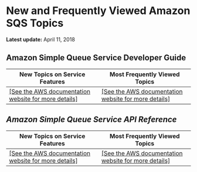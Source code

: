 # New and Frequently Viewed Amazon SQS Topics<a name="sqs-newly-added-most-frequently-viewed-topics"></a>

**Latest update:** April 11, 2018

## **Amazon Simple Queue Service Developer Guide**<a name="developer-guide"></a>


| New Topics on Service Features | Most Frequently Viewed Topics | 
| --- | --- | 
|  [\[See the AWS documentation website for more details\]](http://docs.aws.amazon.com/AWSSimpleQueueService/latest/SQSDeveloperGuide/sqs-newly-added-most-frequently-viewed-topics.html)  |  [\[See the AWS documentation website for more details\]](http://docs.aws.amazon.com/AWSSimpleQueueService/latest/SQSDeveloperGuide/sqs-newly-added-most-frequently-viewed-topics.html)  | 

## *Amazon Simple Queue Service API Reference*<a name="api-reference"></a>


| New Topics on Service Features | Most Frequently Viewed Topics | 
| --- | --- | 
|  [\[See the AWS documentation website for more details\]](http://docs.aws.amazon.com/AWSSimpleQueueService/latest/SQSDeveloperGuide/sqs-newly-added-most-frequently-viewed-topics.html)  |  [\[See the AWS documentation website for more details\]](http://docs.aws.amazon.com/AWSSimpleQueueService/latest/SQSDeveloperGuide/sqs-newly-added-most-frequently-viewed-topics.html)  | 
